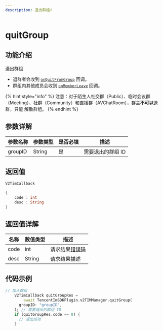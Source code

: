 ```yaml
---
description: 退出群组√
---
```


# quitGroup

## 功能介绍

退出群组

* 退群者会收到 [`onQuitFromGroup`](../callbacks/onquitfromgroupcallback.md) 回调。
* 群组内其他成员会收到 [`onMemberLeave`](../callbacks/onmemberleavecallback.md) 回调。

{% hint style="info" %}
注意：对于陌生人社交群（Public）、临时会议群（Meeting）、社群（Community）和直播群（AVChatRoom），群主**不可以**退群，只能 解散群组。
{% endhint %}

## 参数详解

| 参数名称    | 参数类型   | 是否必填 | 描述         |
| ------- | ------ | ---- | ---------- |
| groupID | String | 是    | 需要退出的群组 ID |

## 返回值

```dart
V2TimCallback

{
    code : int
    desc : String
}
```

## 返回值详解

| 名称   | 数值类型   | 描述                                                             |
| ---- | ------ | -------------------------------------------------------------- |
| code | int    | 请求结果[错误码](https://cloud.tencent.com/document/product/269/1671) |
| desc | String | 请求结果描述                                                         |

## 代码示例  &#x20;

```dart
// 加入群组
    V2TimCallback quitGroupRes =
        await TencentImSDKPlugin.v2TIMManager.quitGroup(
      groupID: "groupID",
    ); // 需要退出的群组 ID
    if (quitGroupRes.code == 0) {
      // 退出成功
    }
```
